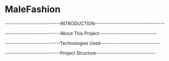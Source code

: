# MaleFashion
---------------------------INTRODUCTION----------------------------------

---------------------------About This Project----------------------------

---------------------------Technologies Used-----------------------------

---------------------------Project Structure-----------------------------
